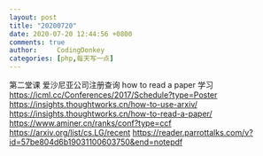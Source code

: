 ```yaml
---
layout: post
title: "20200720"
date: 2020-07-20 12:44:56 +0800
comments: true
author:     CodingDonkey
categories: [php,每天写一点]
---
```


第二堂课
爱沙尼亚公司注册查询
how to read a paper 学习
https://icml.cc/Conferences/2017/Schedule?type=Poster
https://insights.thoughtworks.cn/how-to-use-arxiv/
https://insights.thoughtworks.cn/how-to-read-a-paper/
https://www.aminer.cn/ranks/conf?type=ccf
https://arxiv.org/list/cs.LG/recent
https://reader.parrottalks.com/v?id=57be804d6b19031100603750&end=notepdf



